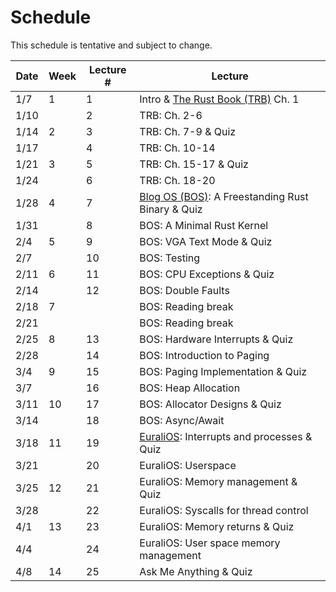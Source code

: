 # Schedule

This schedule is tentative and subject to change.

| Date | Week | Lecture # | Lecture                                      |
|------|------|-----------|----------------------------------------------|
| 1/7  | 1    | 1         | Intro & [The Rust Book (TRB)](https://doc.rust-lang.org/book/title-page.html) Ch. 1 |
| 1/10 |      | 2         | TRB: Ch. 2-6                                 |
| 1/14 | 2    | 3         | TRB: Ch. 7-9 & Quiz                          |
| 1/17 |      | 4         | TRB: Ch. 10-14                               |
| 1/21 | 3    | 5         | TRB: Ch. 15-17 & Quiz                        |
| 1/24 |      | 6         | TRB: Ch. 18-20                               |
| 1/28 | 4    | 7         | [Blog OS (BOS)](https://os.phil-opp.com/): A Freestanding Rust Binary & Quiz |
| 1/31 |      | 8         | BOS: A Minimal Rust Kernel                   |
| 2/4  | 5    | 9         | BOS: VGA Text Mode & Quiz                    |
| 2/7  |      | 10        | BOS: Testing                                 |
| 2/11 | 6    | 11        | BOS: CPU Exceptions & Quiz                   |
| 2/14 |      | 12        | BOS: Double Faults                           |
| 2/18 | 7    |           | BOS: Reading break                           |
| 2/21 |      |           | BOS: Reading break                           |
| 2/25 | 8    | 13        | BOS: Hardware Interrupts & Quiz              |
| 2/28 |      | 14        | BOS: Introduction to Paging                  |
| 3/4  | 9    | 15        | BOS: Paging Implementation & Quiz            |
| 3/7  |      | 16        | BOS: Heap Allocation                         |
| 3/11 | 10   | 17        | BOS: Allocator Designs & Quiz                |
| 3/14 |      | 18        | BOS: Async/Await                             |
| 3/18 | 11   | 19        | [EuraliOS](https://github.com/bendudson/EuraliOS): Interrupts and processes & Quiz |
| 3/21 |      | 20        | EuraliOS: Userspace                          |
| 3/25 | 12   | 21        | EuraliOS: Memory management & Quiz           |
| 3/28 |      | 22        | EuraliOS: Syscalls for thread control        |
| 4/1  | 13   | 23        | EuraliOS: Memory returns & Quiz              |
| 4/4  |      | 24        | EuraliOS: User space memory management       |
| 4/8  | 14   | 25        | Ask Me Anything & Quiz                       |
